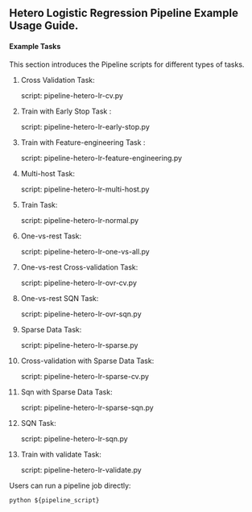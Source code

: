 ## Hetero Logistic Regression Pipeline Example Usage Guide.

#### Example Tasks

This section introduces the Pipeline scripts for different types of tasks.

1. Cross Validation Task:

    script: pipeline-hetero-lr-cv.py

2. Train with Early Stop Task :

    script: pipeline-hetero-lr-early-stop.py

3. Train with Feature-engineering Task :

    script: pipeline-hetero-lr-feature-engineering.py

4. Multi-host Task:

    script: pipeline-hetero-lr-multi-host.py

5. Train Task:

    script: pipeline-hetero-lr-normal.py

6. One-vs-rest Task:
    
    script: pipeline-hetero-lr-one-vs-all.py

7. One-vs-rest Cross-validation Task:
    
    script: pipeline-hetero-lr-ovr-cv.py

8. One-vs-rest SQN Task:
    
    script: pipeline-hetero-lr-ovr-sqn.py

9. Sparse Data Task:
    
    script: pipeline-hetero-lr-sparse.py

10. Cross-validation with Sparse Data Task:
    
    script: pipeline-hetero-lr-sparse-cv.py

11. Sqn with Sparse Data Task:
    
    script: pipeline-hetero-lr-sparse-sqn.py

12. SQN Task:
    
    script: pipeline-hetero-lr-sqn.py

13. Train with validate Task:
    
    script: pipeline-hetero-lr-validate.py

Users can run a pipeline job directly:

    python ${pipeline_script}
